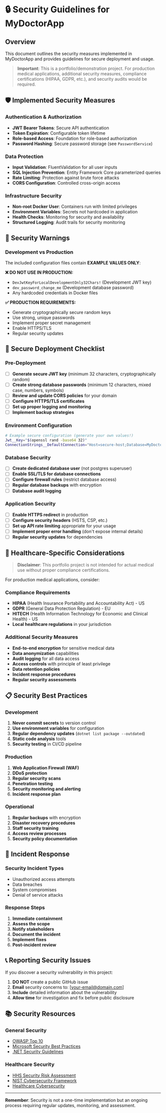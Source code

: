 # 🔒 Security Guidelines for MyDoctorApp

## Overview
This document outlines the security measures implemented in MyDoctorApp and provides guidelines for secure deployment and usage.

> **Important**: This is a portfolio/demonstration project. For production medical applications, additional security measures, compliance certifications (HIPAA, GDPR, etc.), and security audits would be required.

## 🛡️ Implemented Security Measures

### Authentication & Authorization
- **JWT Bearer Tokens**: Secure API authentication
- **Token Expiration**: Configurable token lifetime
- **Role-based Access**: Foundation for role-based authorization
- **Password Hashing**: Secure password storage (see `PasswordService`)

### Data Protection
- **Input Validation**: FluentValidation for all user inputs
- **SQL Injection Prevention**: Entity Framework Core parameterized queries
- **Rate Limiting**: Protection against brute force attacks
- **CORS Configuration**: Controlled cross-origin access

### Infrastructure Security
- **Non-root Docker User**: Containers run with limited privileges
- **Environment Variables**: Secrets not hardcoded in application
- **Health Checks**: Monitoring for security and availability
- **Structured Logging**: Audit trails for security monitoring

## 🚨 Security Warnings

### Development vs Production
The included configuration files contain **EXAMPLE VALUES ONLY**:

**❌ DO NOT USE IN PRODUCTION:**
- `DevJwtKeyForLocalDevelopmentOnly32Chars!` (Development JWT key)
- `dev_password_change_me` (Development database password)
- Any hardcoded credentials in Docker files

**✅ PRODUCTION REQUIREMENTS:**
- Generate cryptographically secure random keys
- Use strong, unique passwords
- Implement proper secret management
- Enable HTTPS/TLS
- Regular security updates

## 🔐 Secure Deployment Checklist

### Pre-Deployment
- [ ] **Generate secure JWT key** (minimum 32 characters, cryptographically random)
- [ ] **Create strong database passwords** (minimum 12 characters, mixed case, numbers, symbols)
- [ ] **Review and update CORS policies** for your domain
- [ ] **Configure HTTPS/TLS certificates**
- [ ] **Set up proper logging and monitoring**
- [ ] **Implement backup strategies**

### Environment Configuration
```bash
# Example secure configuration (generate your own values!)
Jwt__Key="$(openssl rand -base64 32)"
ConnectionStrings__DefaultConnection="Host=secure-host;Database=MyDoctorDb;Username=appuser;Password=$(pwgen -s 16 1);SslMode=Require"
```

### Database Security
- [ ] **Create dedicated database user** (not postgres superuser)
- [ ] **Enable SSL/TLS for database connections**
- [ ] **Configure firewall rules** (restrict database access)
- [ ] **Regular database backups** with encryption
- [ ] **Database audit logging**

### Application Security
- [ ] **Enable HTTPS redirect** in production
- [ ] **Configure security headers** (HSTS, CSP, etc.)
- [ ] **Set up API rate limiting** appropriate for your usage
- [ ] **Implement proper error handling** (don't expose internal details)
- [ ] **Regular security updates** for dependencies

## 🏥 Healthcare-Specific Considerations

> **Disclaimer**: This portfolio project is not intended for actual medical use without proper compliance certifications.

For production medical applications, consider:

### Compliance Requirements
- **HIPAA** (Health Insurance Portability and Accountability Act) - US
- **GDPR** (General Data Protection Regulation) - EU
- **HITECH** (Health Information Technology for Economic and Clinical Health) - US
- **Local healthcare regulations** in your jurisdiction

### Additional Security Measures
- **End-to-end encryption** for sensitive medical data
- **Data anonymization** capabilities
- **Audit logging** for all data access
- **Access controls** with principle of least privilege
- **Data retention policies**
- **Incident response procedures**
- **Regular security assessments**

## 📋 Security Best Practices

### Development
1. **Never commit secrets** to version control
2. **Use environment variables** for configuration
3. **Regular dependency updates** (`dotnet list package --outdated`)
4. **Static code analysis** tools
5. **Security testing** in CI/CD pipeline

### Production
1. **Web Application Firewall (WAF)**
2. **DDoS protection**
3. **Regular security scans**
4. **Penetration testing**
5. **Security monitoring and alerting**
6. **Incident response plan**

### Operational
1. **Regular backups** with encryption
2. **Disaster recovery procedures**
3. **Staff security training**
4. **Access review processes**
5. **Security policy documentation**

## 🚨 Incident Response

### Security Incident Types
- Unauthorized access attempts
- Data breaches
- System compromises
- Denial of service attacks

### Response Steps
1. **Immediate containment**
2. **Assess the scope**
3. **Notify stakeholders**
4. **Document the incident**
5. **Implement fixes**
6. **Post-incident review**

## 📞 Reporting Security Issues

If you discover a security vulnerability in this project:

1. **DO NOT** create a public GitHub issue
2. **Email** security concerns to: [your-email@domain.com]
3. **Include** detailed information about the vulnerability
4. **Allow time** for investigation and fix before public disclosure

## 📚 Security Resources

### General Security
- [OWASP Top 10](https://owasp.org/www-project-top-ten/)
- [Microsoft Security Best Practices](https://docs.microsoft.com/en-us/security/)
- [.NET Security Guidelines](https://docs.microsoft.com/en-us/dotnet/standard/security/)

### Healthcare Security
- [HHS Security Risk Assessment](https://www.hhs.gov/hipaa/for-professionals/security/guidance/cybersecurity/index.html)
- [NIST Cybersecurity Framework](https://www.nist.gov/cyberframework)
- [Healthcare Cybersecurity](https://www.cisa.gov/healthcare-and-public-health-sector)

---
**Remember**: Security is not a one-time implementation but an ongoing process requiring regular updates, monitoring, and assessment. 